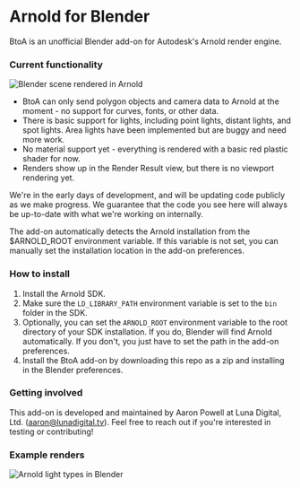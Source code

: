 # Arnold for Blender #

BtoA is an unofficial Blender add-on for Autodesk's Arnold render engine.

### Current functionality ###

![Blender scene rendered in Arnold](https://bitbucket.org/luna-digital/btoa/raw/9682a2886a11e27cdc810ea479c32f4cd4822860/examples/polygonal_geometry.jpg)

* BtoA can only send polygon objects and camera data to Arnold at the moment - no support for curves, fonts, or other data.
* There is basic support for lights, including point lights, distant lights, and spot lights. Area lights have been implemented but are buggy and need more work.
* No material support yet - everything is rendered with a basic red plastic shader for now.
* Renders show up in the Render Result view, but there is no viewport rendering yet.

We're in the early days of development, and will be updating code publicly as we make progress. We guarantee that the code you see here will always be up-to-date with what we're working on internally.

The add-on automatically detects the Arnold installation from the $ARNOLD_ROOT environment variable. If this variable is not set, you can manually set the installation location in the add-on preferences.

### How to install ###

1. Install the Arnold SDK.
2. Make sure the `LD_LIBRARY_PATH` environment variable is set to the `bin` folder in the SDK.
3. Optionally, you can set the `ARNOLD_ROOT` environment variable to the root directory of your SDK installation. If you do, Blender will find Arnold automatically. If you don't, you just have to set the path in the add-on preferences.
4. Install the BtoA add-on by downloading this repo as a zip and installing in the Blender preferences.

### Getting involved ###
This add-on is developed and maintained by Aaron Powell at Luna Digital, Ltd. (aaron@lunadigital.tv). Feel free to reach out if you're interested in testing or contributing!

### Example renders ###
![Arnold light types in Blender](https://bitbucket.org/luna-digital/btoa/raw/8ca83472a8ac33bc0f9b8238c0c882b7e4828925/examples/arnold_light_types.jpg)
